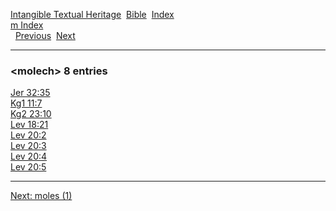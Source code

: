 [Intangible Textual Heritage](../../index)  [Bible](../index) 
[Index](index)   
[m Index](_m_)  
  [Previous](c07531)  [Next](c07533) 

------------------------------------------------------------------------

### &lt;molech&gt; 8 entries

[Jer 32:35](../kjv/jer032.htm#035)  
[Kg1 11:7](../kjv/kg1011.htm#007)  
[Kg2 23:10](../kjv/kg2023.htm#010)  
[Lev 18:21](../kjv/lev018.htm#021)  
[Lev 20:2](../kjv/lev020.htm#002)  
[Lev 20:3](../kjv/lev020.htm#003)  
[Lev 20:4](../kjv/lev020.htm#004)  
[Lev 20:5](../kjv/lev020.htm#005)  

------------------------------------------------------------------------

[Next: moles (1)](c07533)
